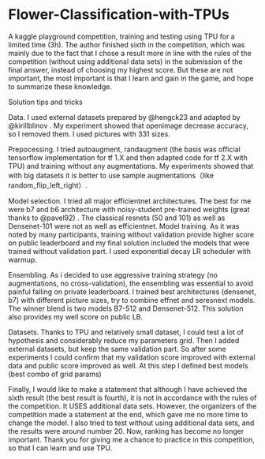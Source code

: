 # Flower-Classification-with-TPUs
A kaggle playground competition, training and testing using TPU for a limited time (3h).
The author finished sixth in the competition, which was mainly due to the fact that I chose a result more in line with the rules of the competition (without using additional data sets) in the submission of the final answer, instead of choosing my highest score. But these are not important, the most important is that I learn and gain in the game, and hope to summarize these knowledge.

Solution tips and tricks

Data. 
I used external datasets prepared by @hengck23 and adapted by @kirillblinov . My experiment showed that openimage decrease accuracy, so I removed them. I used pictures with 331 sizes. 

Prepocessing. 
I tried autoaugment, randaugment (the basis was official tensorflow implementation for tf 1.X and then adapted code for tf 2.X with TPU) and training without any augmentations. My experiments showed that with big datasets it is better to use sample augmentations（like random_flip_left_right）.

Model selection. 
I tried all major efficientnet architectures. The best for me were b7 and b6 architecture with noisy-student pre-trained weights (great thanks to @pavel92) . The classical resnets (50 and 101) as well as Densenet-101 were not as well as efficientnet.
Model training. As it was noted by many participants, training without validation provide higher score on public leaderboard and my final solution included the models that were trained without validation part. I used exponential decay LR scheduler with warmup.

Ensembling. 
As i decided to use aggressive training strategy (no augmentations, no cross-validation), the ensembling was essential to avoid painful falling on private leaderboard. I trained best architectures (densenet, b7) with different picture sizes, try to combine effnet and seresnext models. The winner blend is two models B7-512 and Densenet-512. This solution also provides my well score on public LB.

Datasets.
Thanks to TPU and relatively small dataset, I could test a lot of hypothesis and considerably reduce my parameters grid. Then I added external datasets, but keep the same validation part. So after some experiments I could confirm that my validation score improved with external data and public score improved as well. At this step I defined best models (best combo of grid params)



Finally, I would like to make a statement that although I have achieved the sixth result (the best result is fourth), it is not in accordance with the rules of the competition. It USES additional data sets. However, the organizers of the competition made a statement at the end, which gave me no more time to change the model. I also tried to test without using additional data sets, and the results were around number 20. Now, ranking has become no longer important. Thank you for giving me a chance to practice in this competition, so that I can learn and use TPU.
